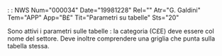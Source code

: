  :  : NWS Num="000034" Date="19981228" Rel="" Atr="G. Galdini" Tem="APP" App="B£" Tit="Parametri su tabelle" Sts="20"

Sono attivi i parametri sulle tabelle :  la categoria  (C£E) deve essere col nome del settore. Deve inoltre comprendere una griglia che punta sulla tabella stessa.

